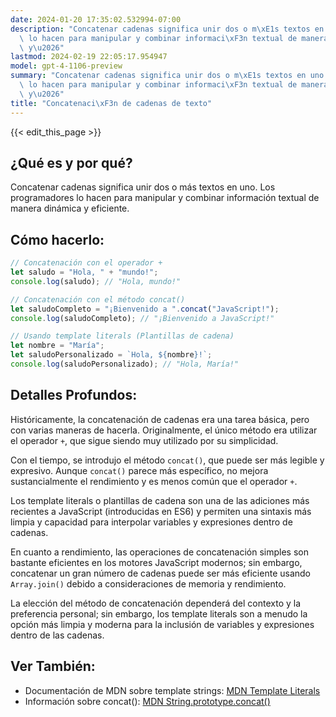 ```yaml
---
date: 2024-01-20 17:35:02.532994-07:00
description: "Concatenar cadenas significa unir dos o m\xE1s textos en uno. Los programadores\
  \ lo hacen para manipular y combinar informaci\xF3n textual de manera din\xE1mica\
  \ y\u2026"
lastmod: 2024-02-19 22:05:17.954947
model: gpt-4-1106-preview
summary: "Concatenar cadenas significa unir dos o m\xE1s textos en uno. Los programadores\
  \ lo hacen para manipular y combinar informaci\xF3n textual de manera din\xE1mica\
  \ y\u2026"
title: "Concatenaci\xF3n de cadenas de texto"
---
```


{{< edit_this_page >}}

## ¿Qué es y por qué?

Concatenar cadenas significa unir dos o más textos en uno. Los programadores lo hacen para manipular y combinar información textual de manera dinámica y eficiente.

## Cómo hacerlo:

```javascript
// Concatenación con el operador +
let saludo = "Hola, " + "mundo!";
console.log(saludo); // "Hola, mundo!"

// Concatenación con el método concat()
let saludoCompleto = "¡Bienvenido a ".concat("JavaScript!");
console.log(saludoCompleto); // "¡Bienvenido a JavaScript!"

// Usando template literals (Plantillas de cadena)
let nombre = "María";
let saludoPersonalizado = `Hola, ${nombre}!`;
console.log(saludoPersonalizado); // "Hola, María!"
```

## Detalles Profundos:

Históricamente, la concatenación de cadenas era una tarea básica, pero con varias maneras de hacerla. Originalmente, el único método era utilizar el operador `+`, que sigue siendo muy utilizado por su simplicidad.

Con el tiempo, se introdujo el método `concat()`, que puede ser más legible y expresivo. Aunque `concat()` parece más específico, no mejora sustancialmente el rendimiento y es menos común que el operador `+`.

Los template literals o plantillas de cadena son una de las adiciones más recientes a JavaScript (introducidas en ES6) y permiten una sintaxis más limpia y capacidad para interpolar variables y expresiones dentro de cadenas.

En cuanto a rendimiento, las operaciones de concatenación simples son bastante eficientes en los motores JavaScript modernos; sin embargo, concatenar un gran número de cadenas puede ser más eficiente usando `Array.join()` debido a consideraciones de memoria y rendimiento.

La elección del método de concatenación dependerá del contexto y la preferencia personal; sin embargo, los template literals son a menudo la opción más limpia y moderna para la inclusión de variables y expresiones dentro de las cadenas.

## Ver También:

- Documentación de MDN sobre template strings: [MDN Template Literals](https://developer.mozilla.org/es/docs/Web/JavaScript/Reference/Template_literals)
- Información sobre concat(): [MDN String.prototype.concat()](https://developer.mozilla.org/es/docs/Web/JavaScript/Reference/Global_Objects/String/concat)
